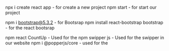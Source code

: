 npx i create react app - for create a new project
npm start - for start our project

npm i bootstrap@5.3.2 - for Bootsrap 
npm install react-bootstrap bootstrap - for the react bootsrap

npm react CountUp - Used for the 
npm swipper js - Used for the swipper in our website
npm i @popperjs/core  - used for the 